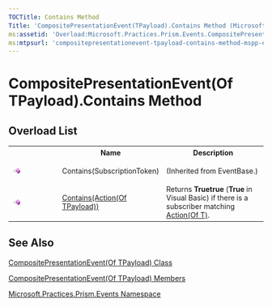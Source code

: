 ```yaml
---
TOCTitle: Contains Method
Title: 'CompositePresentationEvent(TPayload).Contains Method (Microsoft.Practices.Prism.Events)'
ms:assetid: 'Overload:Microsoft.Practices.Prism.Events.CompositePresentationEvent\`1.Contains'
ms:mtpsurl: 'compositepresentationevent-tpayload-contains-method-mspp-events.md'
---
```


# CompositePresentationEvent(Of TPayload).Contains Method 

## Overload List

<table>
<colgroup>
<col width="20%" />
<col width="40%" />
<col width="40%" />
</colgroup>
<tbody><tr>
<th>
&nbsp;
</th>
<th>Name</th>
<th>Description</th>
</tr>
<tr>
  <td>
      
![](/patterns-practices/reference/images/public-method.gif "Public method")
  </td>
  <td>
    Contains(SubscriptionToken)
  </td>
  <td> (Inherited from EventBase.)</td>
</tr>
<tr>
  <td>
    
![](/patterns-practices/reference/images/public-method.gif "Public method")
  </td>
  <td>
    <a href="compositepresentationevent-tpayload-contains-method-action-tpayload-mspp-events.md">Contains(Action(Of TPayload))</a>
  </td>
  <td>
    <div>
Returns <strong>Truetrue</strong> (<strong>True</strong> in Visual Basic) if there is a subscriber matching <a href="http://msdn.microsoft.com/en-us/library/018hxwa8" target="_blank">Action(Of T)</a>.
</div>
  </td>
</tr>
</tbody>
</table>

## See Also

 [CompositePresentationEvent(Of TPayload) Class](/patterns-practices/reference/compositepresentationevent-tpayload-class-mspp-events)
 
[CompositePresentationEvent(Of TPayload) Members](/patterns-practices/reference/compositepresentationevent-tpayload-members-mspp-events)

[Microsoft.Practices.Prism.Events Namespace](/patterns-practices/reference/mspp-events-namespace)


